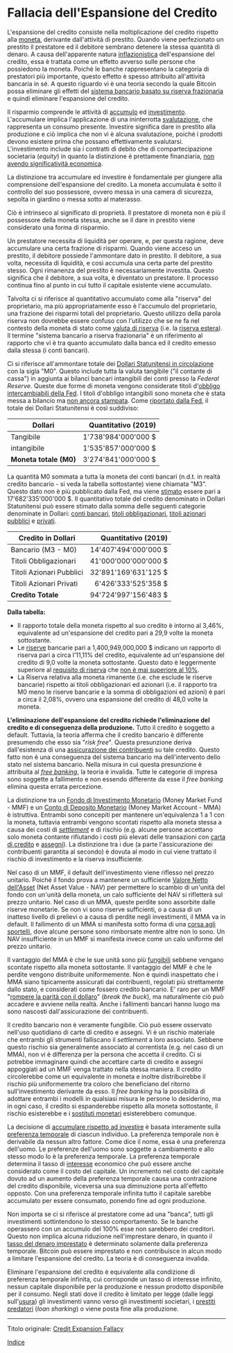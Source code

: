 # Fallacia dell'Espansione del Credito



L'espansione del credito consiste nella moltiplicazione del credito rispetto alla [moneta](ch005-money-taxonomy.md), derivante dall'attività di prestito. Quando viene perfezionato un prestito il prestatore ed il debitore sembrano detenere la stessa quantità di denaro. A causa dell'apparente natura [inflazionistica](https://en.wikipedia.org/wiki/Monetary_inflation) dell'espansione del credito, essa è trattata come un effetto avverso sulle persone che possiedono la moneta. Poiché le banche rappresentano la categoria di prestatori più importante, questo effetto è spesso attribuito all'attività bancaria in sé. A questo riguardo vi è una teoria secondo la quale Bitcoin possa eliminare gli effetti del [sistema bancario basato su riserva frazionaria](https://it.wikipedia.org/wiki/Riserva_frazionaria) e quindi eliminare l'espansione del credito.  

Il risparmio comprende le attività di [accumulo](ch101-glossary.md#accumulare) ed [investimento](ch101-glossary.md#dare-in-prestito-investire). L'accumulare implica l'applicazione di una ininterrotta [svalutazione](ch011-depreciation-principle.md), che rappresenta un consumo presente. Investire significa dare in prestito alla produzione e ciò implica che non vi è alcuna svalutazione, poiché i prodotti devono esistere prima che possano effettivamente svalutarsi. L'investimento include sia i contratti di debito che di compartecipazione societaria (_equity_) in quanto la distinzione è prettamente finanziaria, [non avendo significatività economica](https://mises.org/library/man-economy-and-state-power-and-market/html/p/996).

La distinzione tra accumulare ed investire è fondamentale per giungere alla comprensione dell'espansione del credito. La moneta accumulata è sotto il controllo del suo possessore, ovvero messa in una camera di sicurezza, sepolta in giardino o messa sotto al materasso. 

Ciò è intrinseco al significato di proprietà. Il prestatore di moneta non è più il possessore della moneta stessa, anche se il dare in prestito viene considerato una forma di risparmio.

Un prestatore necessita di liquidità per operare, e, per questa ragione, deve accumulare una certa frazione di risparmi. Quando viene acceso un prestito, il debitore possiede l'ammontare dato in prestito. Il debitore, a sua volta, necessita di liquidità, e così accumula una certa parte del prestito stesso. Ogni rimanenza del prestito è necessariamente investita. Questo significa che il debitore, a sua volta, è diventato un prestatore. Il processo continua fino al punto in cui tutto il capitale esistente viene accumulato.

Talvolta ci si riferisce al quantitativo accumulato come alla "riserva" del proprietario, ma più appropriatamente esso è l'accumulo del proprietario, una frazione dei risparmi totali del proprietario. Questo utilizzo della parola riserva non dovrebbe essere confuso con l'utilizzo che se ne fa nel contesto della moneta di stato come [valuta di riserva](ch077-reserve-currency-fallacy.md) (i.e. la [riserva estera](https://it.wikipedia.org/wiki/Riserva_valutaria)). Il termine "sistema bancario a riserva frazionaria" è un riferimento al rapporto che vi è tra quanto accumulato dalla banca ed il credito emesso dalla stessa (i conti bancari).

Ci si riferisce all'ammontare totale dei [Dollari Statunitensi in circolazione](https://en.wikipedia.org/wiki/Money_supply#United_States) con la sigla "M0". Questo include tutta la valuta tangibile ("il contante di cassa") in aggiunta ai bilanci bancari intangibili dei conti presso la _Federal Reserve_. Queste due forme di moneta vengono considerate titoli d'[obbligo intercambiabili della Fed](https://en.wikipedia.org/wiki/Money_supply#United_States). I titoli d'obbligo intangibili sono moneta che è stata messa a bilancio ma [non ancora stampata](ch025-state-banking-principle.md). Come [riportato dalla Fed](https://www.federalreserve.gov/releases/h3/current/default.htm), il totale dei Dollari Statunitensi è così suddiviso:

| Dollari                | Quantitativo (2019) |
| ---------------------- | -------------------:|
| Tangibile              | 1'738'984'000'000 $ |
| intangibile            | 1'535'857'000'000 $ |
| **Moneta totale (M0)** | 3'274'841'000'000 $ |

La quantità M0 sommata a tutta la moneta dei conti bancari (n.d.t. in realtà credito bancario - si veda la tabella sottostante) viene chiamata "M3". Questo dato non è più pubblicato dalla Fed, ma viene [stimato](https://fred.stlouisfed.org/series/MABMM301USM189S) essere pari a 17'682'335'000'000 $. Il quantitativo totale del credito denominato in Dollari Statunitensi può essere stimato dalla somma delle seguenti categorie denominate in Dollari: [conti bancari](https://en.wikipedia.org/wiki/Bank_account), [titoli obbligazionari](https://www.forbes.com/sites/kevinmcpartland/2018/10/11/understanding-us-bond-market/#7c8fe6541caf), [titoli azionari pubblici](https://data.worldbank.org/indicator/cm.mkt.lcap.cd) e [privati](https://data.worldbank.org/indicator/cm.mkt.lcap.cd).

| Credito in Dollari       | Quantitativo (2019)  |
| ------------------------ | --------------------:|
| Bancario (M3 - M0)       | 14'407'494'000'000 $ |
| Titoli Obbligazionari    | 41'000'000'000'000 $ |
| Titoli Azionari Pubblici | 32'891'169'631'125 $ |
| Titoli Azionari Privati  | 6'426'333'525'358 $  |
| **Credito Totale**       | 94'724'997'156'483 $ |

**Dalla tabella:**

* Il rapporto totale della moneta rispetto al suo credito è intorno al 3,46%, equivalente ad un'espansione del credito pari a 29,9 volte la moneta sottostante. 
* Le [riserve](https://www.federalreserve.gov/releases/h3/current/default.htm) bancarie pari a 1,400,949,000,000 $ indicano un rapporto di riserva pari a circa l'11,11% del credito,  equivalente ad un'espansione del credito di 9,0 volte la moneta sottostante. Questo dato è leggermente superiore al [requisito di riserva](https://en.wikipedia.org/wiki/Reserve_requirement) che [non è mai superiore al 10%](https://en.wikipedia.org/wiki/Reserve_requirement#United_States).
*  La Riserva relativa alla moneta rimanente (i.e. che esclude le riserve bancarie) rispetto ai titoli obbligazionari ed azionari (i.e. il rapporto tra M0 meno le riserve bancarie e la somma di obbligazioni ed azioni) è pari a circa il 2,08%, ovvero una espansione del credito di 48,0 volte la moneta.

**L'eliminazione dell'espansione del credito richiede l'eliminazione del credito e di conseguenza della produzione.** Tutto il credito è soggetto a default. Tuttavia, la teoria afferma che il credito bancario è differente presumendo che esso sia "_risk free_". Questa presunzione deriva dall'esistenza di una [assicurazione dei contribuenti](https://www.fdic.gov/) su tale credito. Questo fatto non è una conseguenza del sistema bancario ma dell'intervento dello stato nel sistema bancario. Nella misura in cui questa presunzione è attribuita al [_free banking_](https://it.wikipedia.org/wiki/Free_banking), la teoria è invalida. Tutte le categorie di impresa sono soggette a fallimento e non essendo differente da esse il _free banking_ elimina questa errata percezione.

La distinzione tra un [Fondo di Investimento Monetario](https://en.wikipedia.org/wiki/Money_market_fund) (Money Market Fund - MMF) e un [Conto di Deposito Monetario](https://en.wikipedia.org/wiki/Money_market_account) (Money Market Account - MMA) è istruttiva. Entrambi sono concepiti per mantenere un'equivalenza 1 a 1 con la moneta, tuttavia entrambi vengono scontati rispetto alla moneta stessa a causa dei costi di [_settlement_](https://it.wikipedia.org/wiki/Regolamento_(finanza)) e di rischio (e.g. alcune persone accettano solo moneta contante rifiutando i costi più elevati delle transazioni con [carta di credito](https://it.wikipedia.org/wiki/Carta_di_credito) e [assegni](https://it.wikipedia.org/wiki/Assegno)). La distinzione tra i due (a parte l'assicurazione dei contribuenti garantita al secondo) è dovuta al modo in cui viene trattato il rischio di investimento e la riserva insufficiente.

Nel caso di un MMF, il default dell'investimento viene riflesso nel prezzo unitario. Poiché il fondo prova a mantenere un sufficiente [Valore Netto dell'Asset](https://en.wikipedia.org/wiki/Net_asset_value) (Net Asset Value - NAV) per permettere lo scambio di un'unità del fondo con un'unità della moneta, un calo sufficiente del NAV si rifletterà sul prezzo unitario. Nel caso di un MMA, queste perdite sono assorbite dalle riserve monetarie. Se non vi sono riserve sufficienti, o a causa di un inatteso livello di prelievi o a causa di perdite negli investimenti, il MMA va in default. Il fallimento di un MMA si manifesta sotto forma di una [corsa agli sportelli](https://it.wikipedia.org/wiki/Panico_bancario), dove alcune persone sono rimborsate mentre altre non lo sono. Un NAV insufficiente in un MMF si manifesta invece come un calo uniforme del prezzo unitario.

Il vantaggio del MMA è che le sue unità sono più [fungibili](https://en.wikipedia.org/wiki/Fungibility) sebbene vengano scontate rispetto alla moneta sottostante. Il vantaggio del MMF è che le perdite vengono distribuite uniformemente. Non è quindi inaspettato che i MMA siano tipicamente assicurati dai contribuenti, regolati più strettamente dallo stato, e considerati come fossero credito bancario. E' raro per un MMF "[rompere la parità con il dollaro](https://www.investopedia.com/articles/mutualfund/08/money-market-break-buck.asp)" (_break the buck_), ma naturalmente ciò può accadere e avviene nella realtà. Anche i fallimenti bancari hanno luogo ma sono nascosti dall'assicurazione dei contribuenti.

Il credito bancario non è veramente fungibile. Ciò può essere osservato nell'uso quotidiano di carte di credito e assegni. Vi è un rischio materiale che entrambi gli strumenti falliscano il _settlement_ a loro associato. Sebbene questo rischio sia generalmente associato al correntista (e.g. nel caso di un MMA), non vi è differenza per la persona che accetta il credito. Ci si potrebbe immaginare quindi che accettare carte di credito e assegni appoggiati ad un MMF venga trattato nella stessa maniera. Il credito circolerebbe come un equivalente in moneta e inoltre distribuirebbe il rischio più uniformemente tra coloro che beneficiano del ritorno sull'investimento derivante da esso. Il _free banking_ ha la possibilità di adottare entrambi i modelli in qualsiasi misura le persone lo desiderino, ma in ogni caso, il credito si espanderebbe rispetto alla moneta sottostante, il rischio esisterebbe e i [sostituti monetari](https://wiki.mises.org/wiki/Money_substitutes) esisterebbero comunque.

La decisione di [accumulare rispetto ad investire](ch091-saving-relation.md) è basata interamente sulla [preferenza temporale](https://en.wikipedia.org/wiki/Time_preference) di ciascun individuo. La preferenza temporale non è derivabile da nessun altro fattore. Come dice il nome, essa è una preferenza dell'uomo. Le preferenze dell'uomo sono soggette a cambiamento e allo stesso modo lo è la preferenza temporale. La preferenza temporale determina il tasso di [interesse](ch101-glossary.md#interesse) economico che può essere anche considerato come il costo del capitale. Un incremento nel costo del capitale dovuto ad un aumento della preferenza temporale causa una contrazione del credito disponibile, viceversa una sua diminuzione porta all'effetto opposto. Con una preferenza temporale infinita tutto il capitale sarebbe accumulato per essere consumato, ponendo fine ad ogni produzione.

Non importa se ci si riferisce al prestatore come ad una "banca", tutti gli investimenti sottintendono lo stesso comportamento. Se le banche operassero con un accumulo del 100% esse non sarebbero dei creditori.  Questo non implica alcuna riduzione nell'imprestare denaro, in quanto il [tasso del denaro imprestato](ch086-unlendable-money-fallacy.md) è determinato solamente dalla preferenza temporale. Bitcoin può essere imprestato e non contribuisce in alcun modo a limitare l'espansione del credito. La teoria è di conseguenza invalida.

Eliminare l'espansione del credito è equivalente alla condizione di preferenza temporale infinita, cui corrisponde un tasso di interesse infinito, nessun capitale disponibile per la produzione e nessun prodotto disponibile per il consumo. Negli stati dove il credito è limitato per legge (dalle leggi sull'[usura](https://it.wikipedia.org/wiki/Usura)) gli investimenti vanno verso gli investimenti societari, i [prestiti predatori](https://en.wikipedia.org/wiki/Loan_shark) (_loan sharking_) o viene posta fine alla produzione.

---

Titolo originale: [Credit Expansion Fallacy](https://github.com/libbitcoin/libbitcoin-system/wiki/Credit-Expansion-Fallacy)

[Indice](/README.md)

